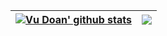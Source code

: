 | <a href="https://github.com/doanthevu1910"><img align="center" src="https://github-readme-stats.vercel.app/api?username=doanthevu1910&count_private=true&show_icons=true&theme=onedark&hide=issues" alt="Vu Doan' github stats" /></a> | <a href="https://github.com/doanthevu1910"><img align="center" src="https://github-readme-stats.vercel.app/api/top-langs/?username=doanthevu1910&layout=compact&theme=onedark" /></a> |
| ---------------------------------------------------------------------------------------------------------------------------------------------------------------------------------------------------------------------------- | --------------------------------------------------------------------------------------------------------------------------------------------------------------------------- |
